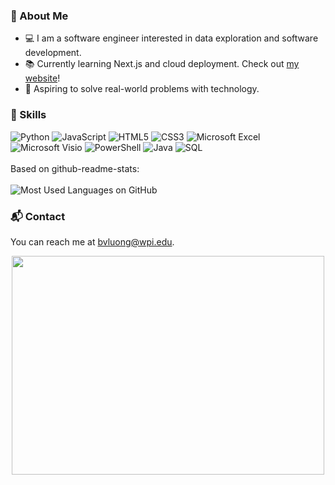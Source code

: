 <!--
![Bhansea's GitHub Stats](https://github-readme-stats.vercel.app/api?username=bhansea&show_icons=true&theme=dark)
-->
### 📝 About Me
- 💻 I am a software engineer interested in data exploration and software development.
- 📚 Currently learning Next.js and cloud deployment. Check out [my website](https://brandon-luong.com)!
- 🎯 Aspiring to solve real-world problems with technology.

### 🔧 Skills
![Python](https://img.shields.io/badge/Python-3670A0?style=for-the-badge&logo=python&logoColor=ffdd54)
![JavaScript](https://img.shields.io/badge/JavaScript-F7DF1E?style=for-the-badge&logo=javascript&logoColor=black)
![HTML5](https://img.shields.io/badge/HTML5-E34F26?style=for-the-badge&logo=html5&logoColor=white)
![CSS3](https://img.shields.io/badge/CSS3-1572B6?style=for-the-badge&logo=css3&logoColor=white)
![Microsoft Excel](https://img.shields.io/badge/Microsoft%20Excel-217346?style=for-the-badge&logo=microsoft-excel&logoColor=white)
![Microsoft Visio](https://img.shields.io/badge/Microsoft%20Visio-3955A3?style=for-the-badge&logo=microsoft-visio&logoColor=white)
![PowerShell](https://img.shields.io/badge/PowerShell-5391FE?style=for-the-badge&logo=powershell&logoColor=white)
![Java](https://img.shields.io/badge/Java-007396?style=for-the-badge&logo=java&logoColor=white)
![SQL](https://img.shields.io/badge/SQL-CC2927?style=for-the-badge&logo=microsoft-sql-server&logoColor=white)
<br><br>
Based on github-readme-stats:
<br><br>
![Most Used Languages on GitHub](https://github-readme-stats.vercel.app/api/top-langs/?username=bhansea&layout=compact&theme=dark)

### 📬 Contact
You can reach me at [bvluong@wpi.edu](mailto:bvluong@wpi.edu).

<p align="center"> <img src="[https://tenor.com/view/hh-whta-uout-gif-22206643.gif](https://tenor.com/view/dancing-cat-dance-cat-cat-meme-chinese-cat-gif-12629347036627000898)" width="500" height="350" /> </p>
